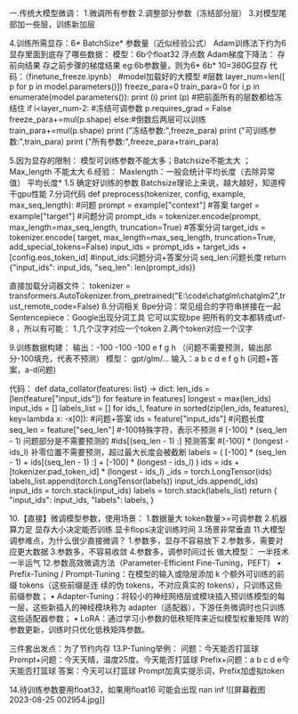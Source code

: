 一.传统大模型微调：
1.微调所有参数
2.调整部分参数（冻结部分层）
3.对模型尾部加一些层，训练新加层

4.训练所需显存：6* BatchSize* 参数量（近似经验公式）
Adam训练法下约为6
显存里面到底存了哪些数据：
模型：6b个float32 浮点数 Adam梯度下降法： 存前向结果 存之前步骤的梯度结果
eg:6b参数量，则为6* 6b* 10=360G显存
代码：（finetune_freeze.ipynb）
    #model加载好的大模型
    #层数
    layer_num=len([ p for p in model.parameters()])
    freeze_para=0
    train_para=0
    for i,p in enumerate(model.parameters()):
        print (i)
        print (p)
        #把前面所有的层数都给冻结住
        if i<layer_num-2:
            #冻结可调参数
            p.requires_grad = False
            freeze_para+=mul(p.shape)
        else:#倒数后两层可以训练
            train_para+=mul(p.shape)
    print ("冻结参数:",freeze_para)
    print ("可训练参数:",train_para)
    print ("所有参数:",freeze_para+train_para)

5.因为显存的限制： 模型可训练参数不能太多；Batchsize不能太大 ；Max_length 不能太大
6.经验：
Maxlength：一般会统计平均长度（去除异常值） 平均长度* 1.5 确定好训练的参数 
Batchsize理论上来说，越大越好，知道榨干gpu性能
7.分词代码
def preprocess(tokenizer, config, example, max_seq_length):
    #问题
    prompt = example["context"]
    #答案
    target = example["target"]
    #问题分词
    prompt_ids = tokenizer.encode(prompt, max_length=max_seq_length, truncation=True)
    #答案分词
    target_ids = tokenizer.encode(
        target,
        max_length=max_seq_length,
        truncation=True,
        add_special_tokens=False)
    input_ids = prompt_ids + target_ids + [config.eos_token_id]
    #input_ids:问题分词+答案分词  seq_len:问题长度
    return {"input_ids": input_ids, "seq_len": len(prompt_ids)}

直接加载分词器文件：
	tokenizer = transformers.AutoTokenizer.from_pretrained("E:\code\chatglm\chatglm2",trust_remote_code=False)
8.分词相关
Bpe分词：常见组合的字符串拼接在一起
Sentencepiece：Google出现分词工具 它可以实现bpe 把所有的文本都转成utf-8 ，所以有可能： 1.几个汉字对应一个token 2.两个token对应一个汉字

9.训练数据构建：
输出：-100 -100 -100 e f g h <end>（问题不需要预测，输出部分-100填充，代表不预测）
模型：              gpt/glm/...
输入：a       b        c    d e f g  h  (问题+答案，a-d问题)

代码：
def data_collator(features: list) -> dict:
    len_ids = [len(feature["input_ids"]) for feature in features]
    longest = max(len_ids)
    input_ids = []
    labels_list = []
    for ids_l, feature in sorted(zip(len_ids, features), key=lambda x: -x[0]):
        #问题+答案
        ids = feature["input_ids"]
        #问题长度
        seq_len = feature["seq_len"]
        #-100特殊字符，表示不预测
        # [-100] * (seq_len - 1) 问题部分是不需要预测的
        #ids[(seq_len - 1) :] 预测答案
        #[-100] * (longest - ids_l)  补零位置不需要预测，超过最大长度会被截断
        labels = (
            [-100] * (seq_len - 1) + ids[(seq_len - 1) :] + [-100] * (longest - ids_l)
        )
        ids = ids + [tokenizer.pad_token_id] * (longest - ids_l)
        _ids = torch.LongTensor(ids)
        labels_list.append(torch.LongTensor(labels))
        input_ids.append(_ids)
    input_ids = torch.stack(input_ids)
    labels = torch.stack(labels_list)
    return {
        "input_ids": input_ids,
        "labels": labels,
    }

10.【直接】微调模型参数，使用场景：
	1.数据量大 token数量>=可调参数 
	2.机器算力足 显存大小决定能否训练 显卡flops决定训练时间 
	3.场景非常垂直
11.大模型调参难点，为什么很少直接微调？ 
	1.参数多，显存不容易放下 
	2.参数多，需要对应更大数据 
	3.参数多，不容易收敛 
	4.参数多，调参时间过长
做大模型： 一半技术 一半运气
12.参数高效微调方法（Parameter-Efficient Fine-Tuning，PEFT） 
• Prefix-Tuning / Prompt-Tuning：在模型的输入或隐层添加 k 个额外可训练的前缀 tokens（这些前缀是连 续的伪 tokens，不对应真实的 tokens），只训练这些前缀参数；
• Adapter-Tuning：将较小的神经网络层或模块插入预训练模型的每一层，这些新插入的神经模块称为 adapter（适配器），下游任务微调时也只训练这些适配器参数；
• LoRA：通过学习小参数的低秩矩阵来近似模型权重矩阵 W的参数更新，训练时只优化低秩矩阵参数。

三件套出发点：为了节约内存
13.P-Tuning举例：
问题：今天能否打篮球
Prompt+问题：今天天晴，温度25度。今天能否打篮球 
Prefix+问题：a b c d e今天能否打篮球 答案：今天可以打篮球
Prompt加真实提示词，Prefix加虚拟token

14.待训练参数要用float32，如果用float16 可能会出现 nan inf
	![[屏幕截图 2023-08-25 002954.jpg]]




